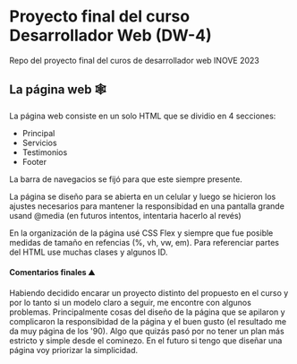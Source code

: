 # Proyecto final del curso Desarrollador Web (DW-4)
Repo del proyecto final del curos de desarrollador web INOVE 2023

## La página web 🕸️
La página web consiste en un solo HTML que se dividio en 4 secciones:
- Principal
- Servicios
- Testimonios
- Footer

La barra de navegacios se fijó para que este siempre presente.

La página se diseño para se abierta en un celular y luego se hicieron los ajustes necesarios para mantener la responsibidad en una pantalla grande usand @media
(en futuros intentos, intentaria hacerlo al revés)

En la organización de la página usé CSS Flex y siempre que fue posible medidas de tamaño en refencias (%, vh, vw, em). Para referenciar partes del HTML use muchas clases y algunos ID.


#### **Comentarios finales** ⛰️
Habiendo decidido encarar un proyecto distinto del propuesto en el curso y por lo tanto si un modelo claro a seguir, me encontre con algunos problemas.
Principalmente cosas del diseño de la página que se apilaron y complicaron la responsibidad de la página y el buen gusto (el resultado me da muy página de los '90).
Algo que quizás pasó por no tener un plan más estricto y simple desde el cominezo.
En el futuro si tengo que diseñar una página voy priorizar la simplicidad.
